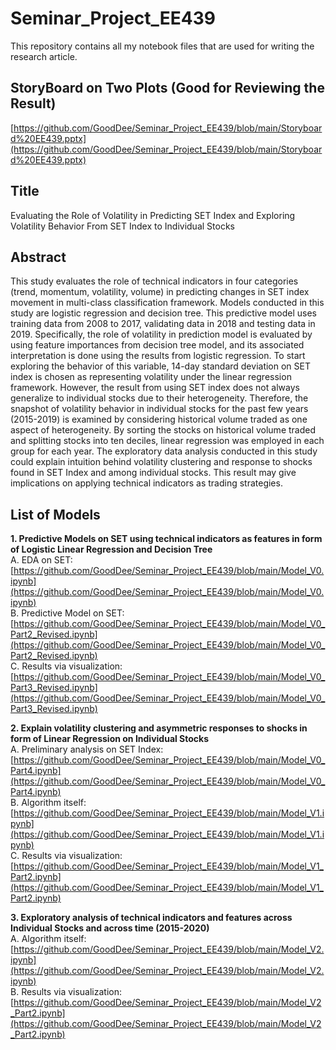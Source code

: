 # Seminar_Project_EE439
This repository contains all my notebook files that are used for writing the research article. 
  
  
## StoryBoard on Two Plots (Good for Reviewing the Result)    
[https://github.com/GoodDee/Seminar_Project_EE439/blob/main/Storyboard%20EE439.pptx](https://github.com/GoodDee/Seminar_Project_EE439/blob/main/Storyboard%20EE439.pptx)  
  
  
## Title  
Evaluating the Role of Volatility in Predicting SET Index and Exploring Volatility Behavior From SET Index to Individual Stocks  
  
## Abstract  
This study evaluates the role of technical indicators in four categories (trend, momentum, volatility, volume) in predicting changes in SET index movement in multi-class classification framework. Models conducted in this study are logistic regression and decision tree. This predictive model uses training data from 2008 to 2017, validating data in 2018 and testing data in 2019. Specifically, the role of volatility in prediction model is evaluated by using feature importances from decision tree model, and its associated interpretation is done using the results from logistic regression. To start exploring the behavior of this variable, 14-day standard deviation on SET index is chosen as representing volatility under the linear regression framework. However, the result from using SET index does not always generalize to individual stocks due to their heterogeneity. Therefore, the snapshot of volatility behavior in individual stocks for the past few years (2015-2019) is examined by considering historical volume traded as one aspect of heterogeneity. By sorting the stocks on historical volume traded and splitting stocks into ten deciles, linear regression was employed in each group for each year. The exploratory data analysis conducted in this study could explain intuition behind volatility clustering and response to shocks found in SET Index and among individual stocks. This result may give implications on applying technical indicators as trading strategies.  
  
## List of Models  
  
**1. Predictive Models on SET using technical indicators as features in form of Logistic Linear Regression and Decision Tree**  
  A. EDA on SET: [https://github.com/GoodDee/Seminar_Project_EE439/blob/main/Model_V0.ipynb](https://github.com/GoodDee/Seminar_Project_EE439/blob/main/Model_V0.ipynb)  
  B. Predictive Model on SET: [https://github.com/GoodDee/Seminar_Project_EE439/blob/main/Model_V0_Part2_Revised.ipynb](https://github.com/GoodDee/Seminar_Project_EE439/blob/main/Model_V0_Part2_Revised.ipynb)  
  C. Results via visualization: [https://github.com/GoodDee/Seminar_Project_EE439/blob/main/Model_V0_Part3_Revised.ipynb](https://github.com/GoodDee/Seminar_Project_EE439/blob/main/Model_V0_Part3_Revised.ipynb)  
  
**2. Explain volatility clustering and asymmetric responses to shocks in form of Linear Regression on Individual Stocks**  
  A. Preliminary analysis on SET Index: [https://github.com/GoodDee/Seminar_Project_EE439/blob/main/Model_V0_Part4.ipynb](https://github.com/GoodDee/Seminar_Project_EE439/blob/main/Model_V0_Part4.ipynb)  
  B. Algorithm itself: [https://github.com/GoodDee/Seminar_Project_EE439/blob/main/Model_V1.ipynb](https://github.com/GoodDee/Seminar_Project_EE439/blob/main/Model_V1.ipynb)  
  C. Results via visualization: [https://github.com/GoodDee/Seminar_Project_EE439/blob/main/Model_V1_Part2.ipynb](https://github.com/GoodDee/Seminar_Project_EE439/blob/main/Model_V1_Part2.ipynb)  
  
**3. Exploratory analysis of technical indicators and features across Individual Stocks and across time (2015-2020)**  
  A. Algorithm itself: [https://github.com/GoodDee/Seminar_Project_EE439/blob/main/Model_V2.ipynb](https://github.com/GoodDee/Seminar_Project_EE439/blob/main/Model_V2.ipynb)  
  B. Results via visualization: [https://github.com/GoodDee/Seminar_Project_EE439/blob/main/Model_V2_Part2.ipynb](https://github.com/GoodDee/Seminar_Project_EE439/blob/main/Model_V2_Part2.ipynb)  
